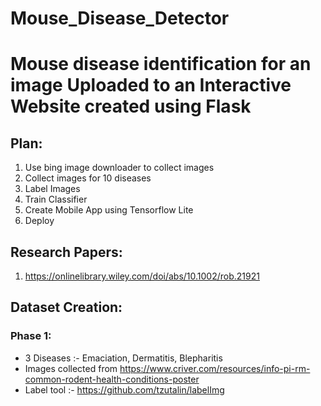 # Mouse_Disease_Detector
# Mouse disease identification for an image Uploaded to an Interactive Website created using Flask

## Plan:
1. Use bing image downloader to collect images
2. Collect images for 10 diseases
3. Label Images
4. Train Classifier
5. Create Mobile App using Tensorflow Lite
6. Deploy

## Research Papers:
1. https://onlinelibrary.wiley.com/doi/abs/10.1002/rob.21921

## Dataset Creation:

### Phase 1:
- 3 Diseases :- Emaciation, Dermatitis, Blepharitis 
- Images collected from https://www.criver.com/resources/info-pi-rm-common-rodent-health-conditions-poster
- Label tool :- https://github.com/tzutalin/labelImg

